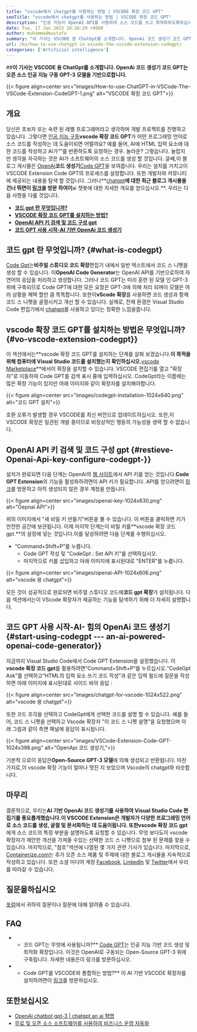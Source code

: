 ```yaml
---
title: "vscode에서 chatgpt를 사용하는 방법 | VSCODE 확장 코드 GPT" 
seoTitle: "vscode에서 chatgpt를 사용하는 방법 | VSCODE 확장 코드 GPT" 
description: "인공 지능이 OpenAI API를 사용하여 소스 코드를 쓰고 최적화하도록하십시오. VSCODE Extension Code GPT는 오픈 소스 NLP 모델 인 GPT-3으로 구동됩니다." 
date: Tue, 17 Jan 2023 10:26:29 +0000
author: muhammadmustafa
summary: "이 기사는 VSCODE 용 ChatGpt를 소개합니다. OpenAi 코드 생성기 코드 GPT는 오픈 소스 인공 지능 구동 GPT-3 모델을 기반으로합니다." 
url: /ko/how-to-use-chatgpt-in-vscode-the-vscode-extension-codegpt/
categories: ['Artificial intelligence']
---
```


##**이 기사는 VSCODE 용 ChatGpt를 소개합니다. OpenAi 코드 생성기 코드 GPT는 오픈 소스 인공 지능 구동 GPT-3 모델을 기반으로합니다.**

{{< figure align=center src="images/How-to-use-ChatGPT-in-VSCode-The-VSCode-Extension-CodeGPT-1.png" alt="VSCODE 확장 코드 GPT">}}


## 개요
당신은 초보자 또는 숙련 된 레벨 프로그래머라고 생각하며 개발 프로젝트를 진행하고 있습니다. 그렇다면 [인공 지능 구동][1]**vscode 확장 코드 GPT**가 어떤 프로그래밍 언어로 소스 코드를 작성하는 데 도움이되면 어떨까요? 예를 들어, AI에 HTML 입력 요소에 대한 코드를 작성하고 AI가“”를 반환하도록 요청하는 경우. 놀라운?
그렇습니다. 놀랍지 만 생각을 자극하는 것은 AI가 소프트웨어의 소스 코드를 생성 할 것입니다. 글쎄,이 블로그 게시물은 [OpenAi][2]**코드 생성기**[Code GPT][3]을 보여줍니다. 우리는 설치를 거치고이 VSCODE Extension Code GPT의 프로세스를 설정합니다. 또한 개발자와 커뮤니티에 제공되는 내용을 탐색 할 것입니다. 그러나**[chatgpt][5]**에 대한 최근 블로그 게시물을 건너 뛰면이 [링크][6]을 방문 하여이**ai 챗봇에 대한 자세한 개요를 얻으십시오.**.
우리는 다음 사항을 다룰 것입니다.
* [**코드 gpt 란 무엇입니까?**][7]
* [**VSCODE 확장 코드 GPT를 설치하는 방법?**][8]
* [**OpenAI API 키 검색 및 코드 구성 gpt**][9]
* [**코드 GPT 사용 시작-AI 기반 OpenAi 코드 생성기**][10]

## 코드 gpt 란 무엇입니까?   {#what-is-codegpt}
[Code Gpt][3]는**비주얼 스튜디오 코드 확장**편집기 내에서 일반 텍스트에서 코드 스 니펫을 생성 할 수 있습니다. 이**OpenAI Code Generator**는 OpenAI API를 기반으로하여 자연어의 응답을 처리하고 생성합니다. 그러나 코드 GPT는 미리 훈련 된 모델 인 GPT-3 위에 구축되므로 Code GPT에 대한 모든 요청은 GPT-3에 의해 처리 되며이 모델은 여러 상황을 채택 할만 큼 똑똑합니다. 또한이**vScode 확장**를 사용하면 코드 생성과 함께 코드 스 니펫을 굴절시키고 개선 할 수 있습니다. 실제로, 전체 환경은 Visual Studio Code 편집기에서 [chatgpt][11]를 사용하고 있다는 정확한 느낌을줍니다.

## vscode 확장 코드 GPT를 설치하는 방법은 무엇입니까?   {#vo-vscode-extension-codegpt}}
이 섹션에서는**vscode 확장 코드 GPT를 설치하는 단계를 살펴 보겠습니다.**이 목적을 위해 컴퓨터에 Visual Studio 코드를 설치했는지 확인하십시오.**[vscode Marketplace][12]**에서이 확장을 설치할 수 있습니다.
VSCODE 편집기를 열고 "확장자"로 이동하여 Code GPT를 검색 표시 줄에 입력하십시오. CodeGpt라는 이름에는 많은 확장 기능이 있지만 아래 이미지와 같이 확장자를 설치해야합니다.

{{< figure align=center src="images/codegpt-installation-1024x640.png" alt="코드 GPT 설치">}}

호환 오류가 발생할 경우 VSCODE를 최신 버전으로 업데이트하십시오. 또한,이 VSCODE 확장은 일관된 개발 중이므로 비정상적인 행동의 가능성을 생략 할 수 없습니다.

## OpenAI API 키 검색 및 코드 구성 gpt   {#restieve-Openai-Api-key-configure-codegpt-}}
설치가 완료되면 다음 단계는 OpenAi의 [웹 사이트][13]에서 API 키를 얻는 것입니다.**Code GPT Extension**의 기능을 활성화하려면이 API 키가 필요합니다. API를 얻으려면이 [링크][13]를 방문하고 아직 생성되지 않은 경우 계정을 만듭니다.

{{< figure align=center src="images/openai-key-1024x630.png" alt="Oepnai API">}}

위의 이미지에서 "새 비밀 키 만들기"버튼을 볼 수 있습니다. 이 버튼을 클릭하면 키가 안전한 공간에 보관됩니다. 이제 마지막 단계는이 비밀 키를**vscode 확장 코드 gpt.**의 설정에 넣는 것입니다.이를 달성하려면 다음 단계를 수행하십시오.
* “Command+Shift+P”를 누릅니다.
  * Code GPT 작성 및 "CodeGpt : Set API 키"를 선택하십시오.
  * 마지막으로 키를 삽입하고 아래 이미지에 표시된대로 "ENTER"를 누릅니다.

{{< figure align=center src="images/openai-API-1024x606.png" alt="vscode 용 chatgpt">}}

모든 것이 성공적으로 완료되면 비주얼 스튜디오 코드에**코드 gpt 확장**가 설치됩니다. 다음 섹션에서는이 VScode 확장자가 제공하는 기능을 탐색하기 위해 더 자세히 설명합니다.

## 코드 GPT 사용 시작-AI- 힘의 OpenAi 코드 생성기   {#start-using-codegpt --- an-ai-powered-openai-code-generator}}
지금까지 Visual Studio Code에서 Code GPT Extension을 설정했습니다. 이**vscode 확장 코드 gpt**를 활용하려면“Command+Shift+P”를 누르십시오.“CodeGpt Ask”를 선택하고“HTML의 입력 요소 쓰기 코드 작성”과 같은 입력 필드에 질문을 작성하면 아래 이미지에 표시된대로 사이드 바의 응답 :

{{< figure align=center src="images/chatgpt-for-vscode-1024x522.png" alt="vscode 용 chatgpt">}}

또한 코드 조각을 선택하고 CodeGpt에게 선택한 코드를 설명 할 수 있습니다. 예를 들어, 코드 스 니펫을 선택하고 Vscode 확장자 "이 코드 스 니펫 설명"을 요청했으며 아래 그림과 같이 측면 패널에 응답이 표시됩니다.

{{< figure align=center src="images/VSCode-Extension-Code-GPT-1024x398.png" alt="OpenApi 코드 생성기,">}}

기본적 으로이 응답은**Open-Source GPT-3 모델**에 의해 생성되고 반환됩니다. 마찬가지로,이 vscode 확장 기능이 얼마나 멋진 지 보았으며 Vscode의 chatgpt와 비슷합니다.

## 마무리
결론적으로, 우리는**AI 기반 OpenAi 코드 생성기를 사용하여 Visual Studio Code 편집기를 풍요롭게했습니다.**이 VSCODE Extension은 개발자가 다양한 프로그래밍 언어로 소스 코드를 생성, 굴절 및 문서화하는 데 도움이됩니다. 또한**vscode 확장 코드 gpt**에게 소스 코드의 특정 부분을 설명하도록 요청할 수 있습니다. 무엇 보다도이 vscode 확장자가 제안한 개선을 가져올 수있는 선택한 코드 스 니펫으로 첨부 된 문제를 찾을 수 있습니다. 마지막으로, "참조"섹션에 나열된 몇 가지 관련 기사가 있습니다.
마지막으로, [Containerize.com][4]는 추가 오픈 소스 제품 및 주제에 대한 블로그 게시물을 지속적으로 작성하고 있습니다. 또한 소셜 미디어 계정 [Facebook][14], [LinkedIn][15] 및 [Twitter][16]에서 우리를 따라갈 수 있습니다.

## 질문을하십시오
[포럼][17]에서 귀하의 질문이나 질문에 대해 알려줄 수 있습니다.

## FAQ
* * 코드 GPT는 무엇에 사용됩니까?**
[Code GPT][3]는 인공 지능 기반 코드 생성 및 최적화 확장입니다. 이것은 OpenAI로 구동되는 Open-Source GPT-3 위에 구축됩니다. 자세한 내용은이 링크를 방문하십시오.
* * Code GPT를 VSCODE와 통합하는 방법?**
이 AI 기반 VSCODE 확장자를 설치하려면이 [링크][9]를 방문하십시오.

## 또한보십시오
  * [OpenAi chatbot gpt-3 | chatgpt an ai 혁명][6]
  * [무료 및 오픈 소스 소프트웨어를 사용하여 비즈니스 운영 자동화][18]

  
[1]: https://blog.containerize.com/category/artificial-intelligence/
[2]: https://openai.com/
[3]: https://marketplace.visualstudio.com/items?itemName=timkmecl.codegpt3
[4]: https://www.containerize.com/
[5]: https://en.wikipedia.org/wiki/GPT-3
[6]: https://blog.containerize.com/artificial-intelligence/what-is-openai-chatbot-gpt-3-chatgpt-an-ai-revolution/
[7]: #What-is-CodeGPT
[8]: #How-to-install-the-VSCode-extension-CodeGPT
[9]: #Retrieve-OpenAI-API-Key-configure-CodeGPT-
[10]: #Start-using-CodeGPT---an-AI-Powered-OpenAI-Code-Generator
[11]: https://openai.com/blog/chatgpt/
[12]: https://marketplace.visualstudio.com/vscode
[13]: https://beta.openai.com/account/api-keys
[14]: https://web.facebook.com/containerize
[15]: https://www.linkedin.com/company/containerize/
[16]: https://twitter.com/containerize_co
[17]: https://forum.containerize.com/
[18]: https://blog.containerize.com/blogging/automate-business-operations-using-open-source-software/
